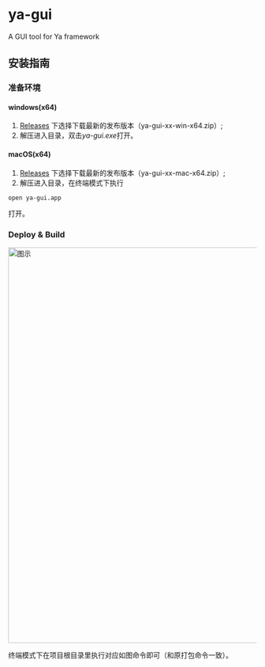 # ya-gui
A GUI tool for Ya framework

## 安装指南

### 准备环境

#### windows(x64)

1. [Releases](https://github.com/q13/ya-gui/releases) 下选择下载最新的发布版本（ya-gui-xx-win-x64.zip）;
2. 解压进入目录，双击*ya-gui.exe*打开。

#### macOS(x64)

1. [Releases](https://github.com/q13/ya-gui/releases) 下选择下载最新的发布版本（ya-gui-xx-mac-x64.zip）;
2. 解压进入目录，在终端模式下执行
```Shell
open ya-gui.app
```
打开。

### Deploy & Build

<img alt="图示" width="800" src="https://raw.githubusercontent.com/q13/ya-gui/master/doc/images/2018-10-16_11-00-33.png" />

终端模式下在项目根目录里执行对应如图命令即可（和原打包命令一致）。